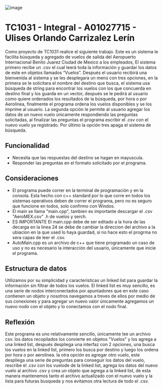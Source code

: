 ![image](https://github.com/A01027715/TC1031-Integral-A01027715/assets/117248297/0cf49121-ace4-4f23-bf15-05b88c5a0047)
# TC1031 - Integral - A01027715 - Ulises Orlando Carrizalez Lerín
Como proyecto de TC1031 realice el siguiente trabajo. Este es un sistema le facilita búsqueda y agregado de vuelos de salida del Aeropuerto Internacional Benito Juarez Ciudad de Mexico a los empleados, El sistema primero recibe un .csv el cual leerá toda la información y guardar los datos de este en objetos llamados “Vuelos”. Después el usuario recibirá una bienvenida al sistema y se les desplegara un menú con tres opciones, en la primera se le solicitara el nombre del destino que busca, el sistema usa búsqueda de string para encontrar los vuelos con los que concuerda en destino final y los guarda en un vector, después se le pedirá al usuario como quiere ordenados los resultados de la búsqueda, por hora o por Aerolínea, finalmente el programa ordena los vuelos disponibles y se los imprime al usuario. La segunda opción le permite al usuario agregar los datos de un nuevo vuelo únicamente respondiendo las preguntas solicitadas, al finalizar las preguntas el programa escribir el .csv con el nuevo vuelo ya registrado. Por último la opción tres apaga el sistema de búsqueda.

## Funcionalidad
- Necesita que las respuestas del destino se hagan en mayuscula.
- Responder las preguntas en el formato solicitado por el programa.

## Consideraciones
- El programa puede correr en la terminal de programación y en la consola. Esta hecho con c++ standard por lo que corre en todos los sistemas operativos deben de correr el programa, pero no es seguro que funcione en todos, solo confirmo con Windos.
- El main se llama "main.cpp", tambien es importante descargar el .csv "AeroMEX.csv" .h de vuelos y serch.
- ES IMPORTANTE El main.cpp debe de ser editado a la hora de las decarga en la linea 24 se debe de cambiar la direccion del archivo a la ubiacion en la que used lo haya guardad, si no hace esto el progrma no sera capas de leer el .csv.
- AutoMain.cpp es un archivo de c++ que tiene programado un caso de uso y no es necesario la interacción del usuario, únicamente que inicie el programa.

## Estructura de datos
Utilizamos por su simplicidad y características un linked list para guardar la información sin filtrar de todos los vuelos.
El linked list es muy sencillo, es una serie de nodos interconectados por apuntadores que en este caso contienen un objeto y nosotros navegamos a treves de ellos por medio de sus conexiones y para agregar un nuevo valor únicamente agregamos un nuevo nodo con el objeto y lo conectamos con el nodo final.

## Reflexión
Este programa es uno relativamente sencillo, únicamente lee un archivo csv. los datos recopilados los convierte en objetos "Vuelos" y los agrega a una linked list, después despliega una interfaz con 2 opciones, una busca los vuelos en la linked list, primero los busca por destino y luego los ordena por hora o por aerolínea. la otra opción es agregar otro vuelo, este despliega una serie de preguntas para conseguir los datos del vuelo, rescribe el .csv con los vuelode de la linked list, agrega los datos del nuevo vuelo al archivo .csv y crea un objeto que agrega a la linked list, de esta manera mantenemos tanto el archivo actualizado con el nuevo vuelo y la lista para futuras busqueda y nos evitamos otra lectura de todo el .csv.
